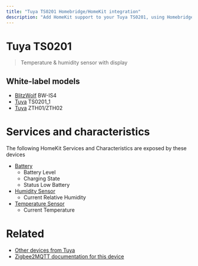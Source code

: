```yaml
---
title: "Tuya TS0201 Homebridge/HomeKit integration"
description: "Add HomeKit support to your Tuya TS0201, using Homebridge, Zigbee2MQTT and homebridge-z2m."
---
```

<!---
This file has been GENERATED using src/docgen/docgen.ts
DO NOT EDIT THIS FILE MANUALLY!
-->
# Tuya TS0201
> Temperature & humidity sensor with display


## White-label models
* [BlitzWolf](../index.md#blitzwolf) BW-IS4
* [Tuya](../index.md#tuya) TS0201_1
* [Tuya](../index.md#tuya) ZTH01/ZTH02

# Services and characteristics
The following HomeKit Services and Characteristics are exposed by
these devices

* [Battery](../../battery.md)
  * Battery Level
  * Charging State
  * Status Low Battery
* [Humidity Sensor](../../sensors.md)
  * Current Relative Humidity
* [Temperature Sensor](../../sensors.md)
  * Current Temperature


# Related
* [Other devices from Tuya](../index.md#tuya)
* [Zigbee2MQTT documentation for this device](https://www.zigbee2mqtt.io/devices/TS0201.html)